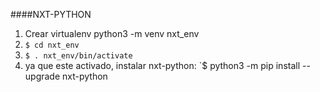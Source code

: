 ####NXT-PYTHON
                
1. Crear virtualenv python3 -m venv nxt_env
2. `$ cd nxt_env`
3. `$ . nxt_env/bin/activate`
4. ya que este activado, instalar nxt-python: `$ python3 -m pip install --upgrade nxt-python